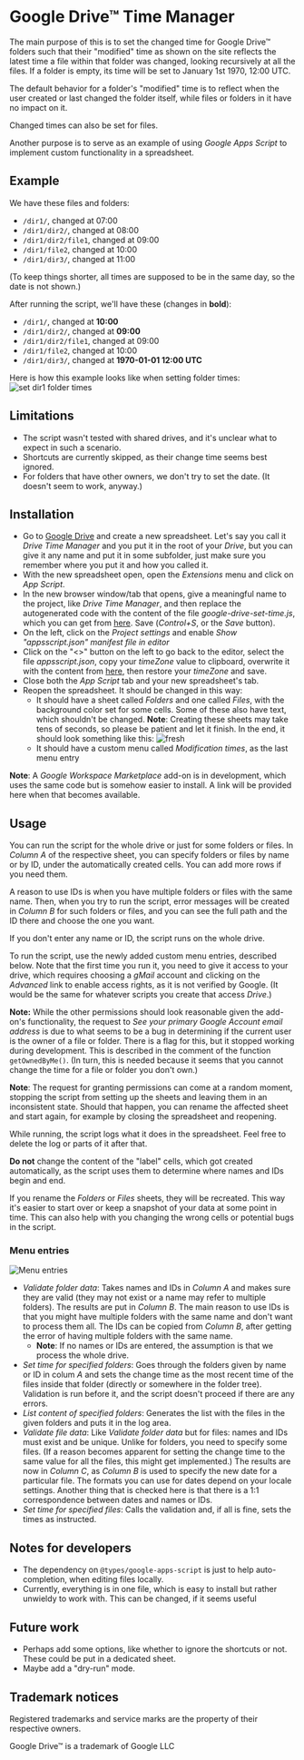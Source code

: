 # Google Drive™ Time Manager

The main purpose of this is to set the changed time for Google Drive™ folders such that their "modified" time as
shown on the site reflects the latest time a file within that folder was changed, looking recursively at all the files.
If a folder is empty, its time will be set to January 1st 1970, 12:00 UTC.

The default behavior for a folder's "modified" time is to reflect when the user created or last changed the folder
itself, while files or folders in it have no impact on it.

Changed times can also be set for files.

Another purpose is to serve as an example of using *Google Apps Script* to implement custom functionality in a
spreadsheet.

## Example
We have these files and folders:
* `/dir1/`, changed at 07:00
* `/dir1/dir2/`, changed at 08:00
* `/dir1/dir2/file1`, changed at 09:00
* `/dir1/file2`, changed at 10:00
* `/dir1/dir3/`, changed at 11:00

(To keep things shorter, all times are supposed to be in the same day, so the date is not shown.)

After running the script, we'll have these (changes in **bold**):
* `/dir1/`, changed at **10:00**
* `/dir1/dir2/`, changed at **09:00**
* `/dir1/dir2/file1`, changed at 09:00
* `/dir1/file2`, changed at 10:00
* `/dir1/dir3/`, changed at **1970-01-01 12:00 UTC**
            
Here is how this example looks like when setting folder times:
![set dir1 folder times](https://github.com/mciobanu/GDriveTimeManager/blob/main/publish/set-time-example.png?raw=true)

## Limitations
* The script wasn't tested with shared drives, and it's unclear what to expect in such a scenario.
* Shortcuts are currently skipped, as their change time seems best ignored.
* For folders that have other owners, we don't try to set the date. (It doesn't seem to work, anyway.)

## Installation
* Go to [Google Drive](https://drive.google.com/drive/) and create a new spreadsheet. Let's say you call it *Drive
  Time Manager* and you put it in the root of your *Drive*, but you can give it any name and put it in some subfolder,
  just make sure you remember where you put it and how you called it.
* With the new spreadsheet open, open the *Extensions* menu and click on *App Script*.
* In the new browser window/tab that opens, give a meaningful name to the project, like *Drive Time Manager*, and then
  replace the autogenerated code with the content of the file *google-drive-set-time.js*, which you can get
  from [here](https://raw.githubusercontent.com/mciobanu/GDriveTimeManager/main/google-drive-set-time.js). Save (*Control+S*, or the *Save* button).
* On the left, click on the *Project settings* and enable *Show "appsscript.json" manifest file in editor*
* Click on the "<>" button on the left to go back to the editor, select the file *appsscript.json*, copy your
  *timeZone* value to clipboard, overwrite it with the content from [here](https://raw.githubusercontent.com/mciobanu/GDriveTimeManager/main/appscript.json),
  then restore your *timeZone* and save.
* Close both the *App Script* tab and your new spreadsheet's tab.
* Reopen the spreadsheet. It should be changed in this way:
  * It should have a sheet called *Folders* and one called *Files*, with the background color set
    for some cells. Some of these also have text, which shouldn't be changed. **Note**: Creating these sheets may 
    take tens of seconds, so please be patient and let it finish. In the end, it should look something like this:
    ![fresh](https://github.com/mciobanu/GDriveTimeManager/blob/main/publish/empty.png?raw=true)
  * It should have a custom menu called *Modification times*, as the last menu entry

**Note**: A *Google Workspace Marketplace* add-on is in development, which uses the same code but is somehow easier to
install. A link will be provided here when that becomes available.
<!--- ttt0 Update what is created automatically if deferring what's not needed --->

## Usage
You can run the script for the whole drive or just for some folders or files. In *Column A* of the respective sheet,
you can specify folders or files by name or by ID, under the automatically created cells. You can add more rows
if you need them.

A reason to use IDs is when you have multiple folders or files with the same name. Then, when you try to run the script,
error messages will be created in *Column B* for such folders or files, and you can see the full path and the ID there
and choose the one you want.

If you don't enter any name or ID, the script runs on the whole drive.

To run the script, use the newly added custom menu entries, described below.
Note that the first time you run it, you need to give it access to your drive, which requires choosing a *gMail*
account and clicking on the *Advanced* link to enable access rights, as it is not verified by Google. (It would be
the same for whatever scripts you create that access *Drive*.)

**Note:** While the other permissions should look reasonable given the add-on's functionality, the request to *See your 
primary Google Account email address* is due to what seems to be a bug in determining if the current user is the owner
of a file or folder. There is a flag for this, but it stopped working during development. This is described in the
comment of the function `getOwnedByMe()`. (In turn, this is needed because it seems that you cannot change the time
for a file or folder you don't own.)

**Note**: The request for granting permissions can come at a random moment, stopping the script from setting up the
sheets and leaving them in an inconsistent state. Should that happen, you can rename the affected sheet and start
again, for example by closing the spreadsheet and reopening.

While running, the script logs what it does in the spreadsheet. Feel free to delete the log or parts of it after that.

**Do not** change the content of the "label" cells, which got created automatically, as the script uses them to
determine where names and IDs begin and end.

If you rename the *Folders* or *Files* sheets, they will be recreated. This way it's easier to start over or keep
a snapshot of your data at some point in time. This can also help with you changing the wrong cells or potential
bugs in the script.

### Menu entries
                  
![Menu entries](https://github.com/mciobanu/GDriveTimeManager/blob/main/publish//menu-manual.png?raw=true)
* *Validate folder data*: Takes names and IDs in *Column A* and makes sure they are valid (they may not exist or a
  name may refer to multiple folders). The results are put in *Column B*. The main reason to use IDs is that you might
  have multiple folders with the same name and don't want to process them all. The IDs can be copied from *Column B*,
  after getting the error of having multiple folders with the same name.
  * **Note**: If no names or IDs are entered, the assumption is that we process the whole drive.
* *Set time for specified folders*: Goes through the folders given by name or ID in colum *A* and sets the change time
  as the most recent time of the files inside that folder (directly or somewhere in the folder tree). Validation is
  run before it, and the script doesn't proceed if there are any errors.
* *List content of specified  folders*: Generates the list with the files in the given folders and puts it in the log area.
* *Validate file data*: Like *Validate folder data* but for files: names and IDs must exist and be unique. Unlike for
  folders, you need to specify some files. (If a reason becomes apparent for setting the change time to the same value
  for all the files, this might get implemented.) The results are now in *Column C*, as *Column B* is used to specify
  the new date for a particular file. The formats you can use for dates depend on your locale settings. Another thing
  that is checked here is that there is a 1:1 correspondence between dates and names or IDs.
* *Set time for specified files*: Calls the validation and, if all is fine, sets the times as instructed.

## Notes for developers
* The dependency on `@types/google-apps-script` is just to help auto-completion, when editing files locally.
* Currently, everything is in one file, which is easy to install but rather unwieldy to work with. This can be changed,
  if it seems useful

## Future work
* Perhaps add some options, like whether to ignore the shortcuts or not. These could be put in a dedicated sheet.
* Maybe add a "dry-run" mode.

## Trademark notices
Registered trademarks and service marks are the property of their respective owners.

Google Drive™ is a trademark of Google LLC

[//]: # (ttt0 replace all references to "script" with "add-on", here and in HTML)